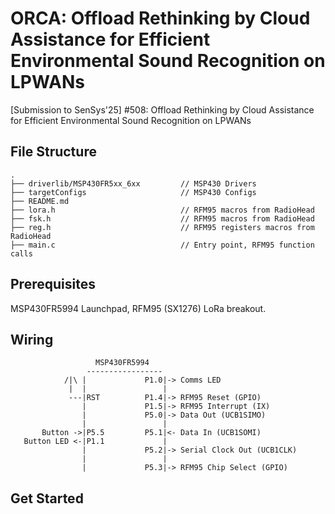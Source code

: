 # ORCA: Offload Rethinking by Cloud Assistance for Efficient Environmental Sound Recognition on LPWANs

[Submission to SenSys'25] #508: Offload Rethinking by Cloud Assistance for Efficient Environmental Sound Recognition on LPWANs

## File Structure

```
.
├── driverlib/MSP430FR5xx_6xx         // MSP430 Drivers
├── targetConfigs                     // MSP430 Configs
├── README.md
├── lora.h                            // RFM95 macros from RadioHead
├── fsk.h                             // RFM95 macros from RadioHead
├── reg.h                             // RFM95 registers macros from RadioHead
├── main.c                            // Entry point, RFM95 function calls
```

## Prerequisites

MSP430FR5994 Launchpad, RFM95 (SX1276) LoRa breakout.

## Wiring

```
                   MSP430FR5994
                 -----------------
            /|\ |             P1.0|-> Comms LED
             |  |                 |
             ---|RST          P1.4|-> RFM95 Reset (GPIO)
                |             P1.5|-> RFM95 Interrupt (IX)
                |             P5.0|-> Data Out (UCB1SIMO)
                |                 |
       Button ->|P5.5         P5.1|<- Data In (UCB1SOMI)
   Button LED <-|P1.1             |
                |             P5.2|-> Serial Clock Out (UCB1CLK)
                |                 |
                |             P5.3|-> RFM95 Chip Select (GPIO)
```

## Get Started



